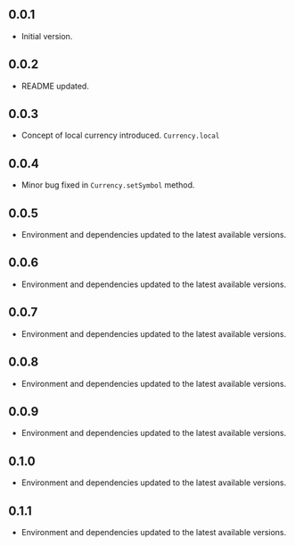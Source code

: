 ## 0.0.1
- Initial version.

## 0.0.2
- README updated.

## 0.0.3
- Concept of local currency introduced. `Currency.local`

## 0.0.4
- Minor bug fixed in `Currency.setSymbol` method.

## 0.0.5
- Environment and dependencies updated to the latest available versions.

## 0.0.6
- Environment and dependencies updated to the latest available versions.

## 0.0.7
- Environment and dependencies updated to the latest available versions.

## 0.0.8
- Environment and dependencies updated to the latest available versions.

## 0.0.9
- Environment and dependencies updated to the latest available versions.

## 0.1.0
- Environment and dependencies updated to the latest available versions.

## 0.1.1
- Environment and dependencies updated to the latest available versions.
